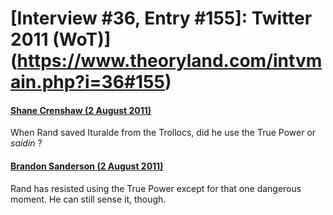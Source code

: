 # [Interview #36, Entry #155]: Twitter 2011 (WoT)](https://www.theoryland.com/intvmain.php?i=36#155)

#### [Shane Crenshaw (2 August 2011)](http://twitter.com/#!/ShaneACrenshaw/status/98606833639497730)

When Rand saved Ituralde from the Trollocs, did he use the True Power or
*saidin*
?

#### [Brandon Sanderson (2 August 2011)](http://twitter.com/#!/BrandSanderson/status/98611012852400128)

Rand has resisted using the True Power except for that one dangerous moment. He can still sense it, though.

